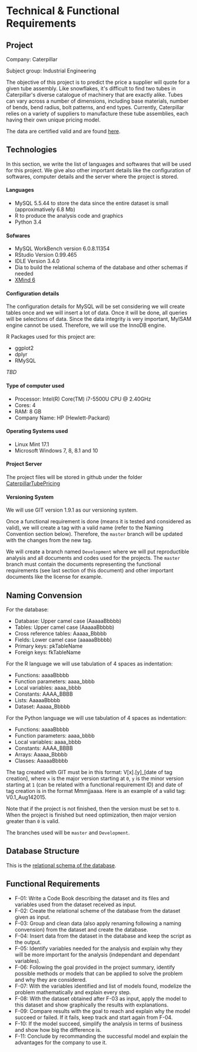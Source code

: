 # Technical & Functional Requirements

## Project
Company: Caterpillar

Subject group: Industrial Engineering

The objective of this project is to predict the price a supplier will quote for a given tube assembly. Like snowflakes, it's difficult to find two tubes in Caterpillar's diverse catalogue of machinery that are exactly alike. Tubes can vary across a number of dimensions, including base materials, number of bends, bend radius, bolt patterns, and end types. Currently, Caterpillar relies on a variety of suppliers to manufacture these tube assemblies, each having their own unique pricing model.

The data are certified valid and are found [here](https://www.kaggle.com/c/caterpillar-tube-pricing/data).


## Technologies
In this section, we write the list of languages and softwares that will be used for this project. We give also other important details like the configuration of softwares, computer details and the server where the project is stored.

#### Languages

* MySQL 5.5.44 to store the data since the entire dataset is small (approximatively 6.8 Mb)
* R to produce the analysis code and graphics
* Python 3.4

#### Sofwares

* MySQL WorkBench version 6.0.8.11354
* RStudio Version 0.99.465
* IDLE Version 3.4.0
* Dia to build the relational schema of the database and other schemas if needed
* [XMind 6](www.xmind.net/download/)

#### Configuration details
The configuration details for MySQL will be set considering we will create tables once and we will insert a lot of data. Once it will be done, all queries will be selections of data. Since the data integrity is very important, MyISAM engine cannot be used. Therefore, we will use the InnoDB engine. 

R Packages used for this project are:

* ggplot2
* dplyr
* RMySQL

*TBD*

#### Type of computer used

* Processor: Intel(R) Core(TM) i7-5500U CPU @ 2.40GHz
* Cores: 4
* RAM: 8 GB
* Company Name: HP (Hewlett-Packard)

#### Operating Systems used

* Linux Mint 17.1
* Microsoft Windows 7, 8, 8.1 and 10

#### Project Server
The project files will be stored in github under the folder [CaterpillarTubePricing](https://github.com/glapointe7/CaterpillarTubePricing)

#### Versioning System
We will use GIT version 1.9.1 as our versioning system.

Once a functional requirement is done (means it is tested and considered as valid), we will create a tag with a valid name (refer to the Naming Convention section below). Therefore, the `master` branch will be updated with the changes from the new tag. 

We will create a branch named `Development` where we will put reproductible analysis and all documents and codes used for the projects. The `master` branch must contain the documents representing the functional requirements (see last section of this document) and other important documents like the license for example.

## Naming Convension
For the database:

* Database: Upper camel case (AaaaaBbbbb)
* Tables: Upper camel case (AaaaaBbbbb)
* Cross reference tables: Aaaaa_Bbbbb
* Fields: Lower camel case (aaaaaBbbbb)
* Primary keys: pkTableName
* Foreign keys: fkTableName

For the R language we will use tabulation of 4 spaces as indentation:

* Functions: aaaaBbbbb
* Function parameters: aaaa_bbbb
* Local variables: aaaa_bbbb
* Constants: AAAA_BBBB
* Lists: AaaaaBbbbb
* Dataset: Aaaaa_Bbbbb

For the Python language we will use tabulation of 4 spaces as indentation:

* Functions: aaaaBbbbb
* Function parameters: aaaa_bbbb
* Local variables: aaaa_bbbb
* Constants: AAAA_BBBB
* Arrays: Aaaaa_Bbbbb
* Classes: AaaaaBbbbb

The tag created with GIT must be in this format: V[x].[y]\_[date of tag creation], where `x` is the major version starting at `0`, `y` is the minor version starting at `1` (can be related with a functional requirement ID) and date of tag creation is in the format Mmmjjaaaa. Here is an example of a valid tag: V0.1\_Aug142015.

Note that if the project is not finished, then the version must be set to `0`. When the project is finished but need optimization, then major version greater than `0` is valid.

The branches used will be `master` and `Development`.


## Database Structure
This is the [relational schema of the database](https://github.com/glapointe7/CaterpillarTubePricing/blob/master/Caterpillar.dia).

## Functional Requirements

* F-01: Write a Code Book describing the dataset and its files and variables used from the dataset received as input.
* F-02: Create the relational scheme of the database from the dataset given as input.
* F-03: Group and clean data (also apply renaming following a naming convension) from the dataset and create the database.
* F-04: Insert data from the dataset in the database and keep the script as the output.
* F-05: Identify variables needed for the analysis and explain why they will be more important for the analysis (independant and dependant variables).
* F-06: Following the goal provided in the project summary, identify possible methods or models that can be applied to solve the problem and why they are considered.
* F-07: With the variables identified and list of models found, modelize the problem mathematically and explain every step.
* F-08: With the dataset obtained after F-03 as input, apply the model to this dataset and show graphically the results with explanations.
* F-09: Compare results with the goal to reach and explain why the model succeed or failed. If it fails, keep track and start again from F-04.
* F-10: If the model succeed, simplify the analysis in terms of business and show how big the difference is.
* F-11: Conclude by recommanding the successful model and explain the advantages for the company to use it.
